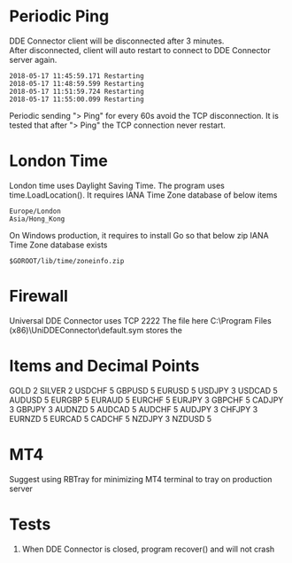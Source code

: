 Periodic Ping
=============

DDE Connector client will be disconnected after 3 minutes.  
After disconnected, client will auto restart to connect to DDE Connector server again.  

    2018-05-17 11:45:59.171 Restarting
    2018-05-17 11:48:59.599 Restarting
    2018-05-17 11:51:59.724 Restarting
    2018-05-17 11:55:00.099 Restarting
    
Periodic sending "> Ping" for every 60s avoid the TCP disconnection.
It is tested that after "> Ping" the TCP connection never restart.

London Time
===========

London time uses Daylight Saving Time. The program uses time.LoadLocation().
It requires IANA Time Zone database of below items

    Europe/London
    Asia/Hong_Kong
    
On Windows production, it requires to install Go so that below zip IANA Time Zone database exists

    $GOROOT/lib/time/zoneinfo.zip
    
Firewall
========

Universal DDE Connector uses TCP 2222
The file here C:\Program Files (x86)\UniDDEConnector\default.sym stores the 

Items and Decimal Points
========================

GOLD   2
SILVER 2
USDCHF 5
GBPUSD 5
EURUSD 5
USDJPY 3
USDCAD 5
AUDUSD 5
EURGBP 5
EURAUD 5
EURCHF 5
EURJPY 3
GBPCHF 5
CADJPY 3
GBPJPY 3
AUDNZD 5
AUDCAD 5
AUDCHF 5
AUDJPY 3
CHFJPY 3
EURNZD 5
EURCAD 5
CADCHF 5
NZDJPY 3
NZDUSD 5


MT4
===

Suggest using RBTray for minimizing MT4 terminal to tray on production server

Tests
=====

1. When DDE Connector is closed, program recover() and will not crash
